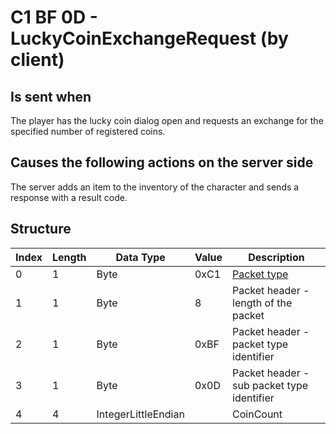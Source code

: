 # C1 BF 0D - LuckyCoinExchangeRequest (by client)

## Is sent when

The player has the lucky coin dialog open and requests an exchange for the specified number of registered coins.

## Causes the following actions on the server side

The server adds an item to the inventory of the character and sends a response with a result code.

## Structure

| Index | Length | Data Type | Value | Description |
|-------|--------|-----------|-------|-------------|
| 0 | 1 |   Byte   | 0xC1  | [Packet type](PacketTypes.md) |
| 1 | 1 |    Byte   |   8   | Packet header - length of the packet |
| 2 | 1 |    Byte   | 0xBF  | Packet header - packet type identifier |
| 3 | 1 |    Byte   | 0x0D  | Packet header - sub packet type identifier |
| 4 | 4 | IntegerLittleEndian |  | CoinCount |
